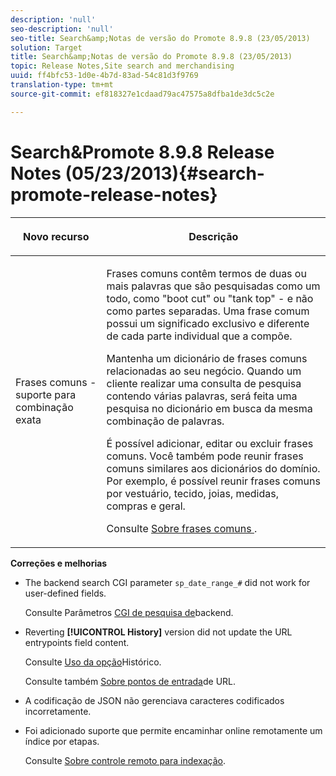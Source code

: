 ```yaml
---
description: 'null'
seo-description: 'null'
seo-title: Search&amp;Notas de versão do Promote 8.9.8 (23/05/2013)
solution: Target
title: Search&amp;Notas de versão do Promote 8.9.8 (23/05/2013)
topic: Release Notes,Site search and merchandising
uuid: ff4bfc53-1d0e-4b7d-83ad-54c81d3f9769
translation-type: tm+mt
source-git-commit: ef818327e1cdaad79ac47575a8dfba1de3dc5c2e

---
```



# Search&amp;Promote 8.9.8 Release Notes (05/23/2013){#search-promote-release-notes}

<table> 
 <thead> 
  <tr> 
   <th colname="col1" class="entry"> <p>Novo recurso </p> </th> 
   <th colname="col2" class="entry"> <p>Descrição </p> </th> 
  </tr> 
 </thead>
 <tbody> 
  <tr> 
   <td colname="col1"> <p> Frases comuns - suporte para combinação exata </p> </td> 
   <td colname="col2"> <p> Frases comuns contêm termos de duas ou mais palavras que são pesquisadas como um todo, como "boot cut" ou "tank top" - e não como partes separadas. Uma frase comum possui um significado exclusivo e diferente de cada parte individual que a compõe. </p> <p> Mantenha um dicionário de frases comuns relacionadas ao seu negócio. Quando um cliente realizar uma consulta de pesquisa contendo várias palavras, será feita uma pesquisa no dicionário em busca da mesma combinação de palavras. </p> <p>É possível adicionar, editar ou excluir frases comuns. Você também pode reunir frases comuns similares aos dicionários do domínio. Por exemplo, é possível reunir frases comuns por vestuário, tecido, joias, medidas, compras e geral. </p> <p>Consulte <a href="../c-about-linguistics-menu/c-about-common-phrases.md#concept_4946E53586DF492EAEB1B7F757FD440F" format="dita" scope="local"> Sobre frases comuns </a>. </p> </td> 
  </tr> 
 </tbody> 
</table>

**Correções e melhorias**

* The backend search CGI parameter `sp_date_range_#` did not work for user-defined fields.

   Consulte Parâmetros [CGI de pesquisa de](../c-appendices/c-cgiparameters.md#reference_582E85C3886740C98FE88CA9DF7918E8)backend.

* Reverting **[!UICONTROL History]** version did not update the URL entrypoints field content.

   Consulte [Uso da opção](../t-using-the-history-option.md#task_70DD3F87A67242BBBD2CB27156F43002)Histórico.

   Consulte também [Sobre pontos de entrada](../c-about-settings-menu/c-about-crawling-menu.md#concept_5D857E3B5C124E85BC0B5AE77A509573)de URL.

* A codificação de JSON não gerenciava caracteres codificados incorretamente.
* Foi adicionado suporte que permite encaminhar online remotamente um índice por etapas.

   Consulte [Sobre controle remoto para indexação](../c-about-index-menu/c-about-remote-control-for-indexing.md#concept_C79B322190E84106A434E5C6D4A4118F).


